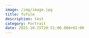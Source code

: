 ```yaml
---
image: /img/image.jpg
title: fufule
description: test
category: Portrait
date: 2025-10-15T20:51:00.000+02:00
---
```

